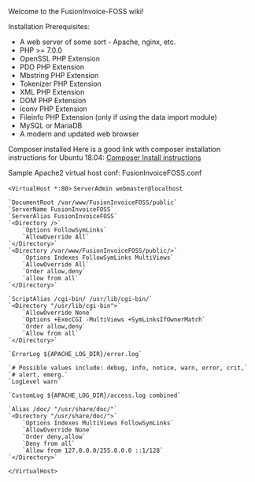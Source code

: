 Welcome to the FusionInvoice-FOSS wiki!

Installation Prerequisites:
* A web server of some sort - Apache, nginx, etc.
* PHP >= 7.0.0
* OpenSSL PHP Extension
* PDO PHP Extension
* Mbstring PHP Extension
* Tokenizer PHP Extension
* XML PHP Extension
* DOM PHP Extension
* iconv PHP Extension
* Fileinfo PHP Extension (only if using the data import module)
* MySQL or MariaDB
* A modern and updated web browser

Composer installed
Here is a good link with composer installation instructions for Ubuntu 18.04:
[Composer Install instructions](https://www.digitalocean.com/community/tutorials/how-to-install-and-use-composer-on-ubuntu-18-04)

Sample Apache2 virtual host conf:
FusionInvoiceFOSS.conf

`<VirtualHost *:80>`
	`ServerAdmin webmaster@localhost`

	`DocumentRoot /var/www/FusionInvoiceFOSS/public`
	`ServerName FusionInvoiceFOSS`
	`ServerAlias FusionInvoiceFOSS`
	`<Directory />`
		`Options FollowSymLinks`
		`AllowOverride All`
	`</Directory>`
	`<Directory /var/www/FusionInvoiceFOSS/public/>`
		`Options Indexes FollowSymLinks MultiViews`
		`AllowOverride All`
		`Order allow,deny`
		`allow from all`
	`</Directory>`

	`ScriptAlias /cgi-bin/ /usr/lib/cgi-bin/`
	`<Directory "/usr/lib/cgi-bin">`
		`AllowOverride None`
		`Options +ExecCGI -MultiViews +SymLinksIfOwnerMatch`
		`Order allow,deny`
		`Allow from all`
	`</Directory>`

	`ErrorLog ${APACHE_LOG_DIR}/error.log`

	`# Possible values include: debug, info, notice, warn, error, crit,`
	`# alert, emerg.`
	`LogLevel warn`

	`CustomLog ${APACHE_LOG_DIR}/access.log combined`

    `Alias /doc/ "/usr/share/doc/"`
    `<Directory "/usr/share/doc/">`
        `Options Indexes MultiViews FollowSymLinks`
        `AllowOverride None`
        `Order deny,allow`
        `Deny from all`
        `Allow from 127.0.0.0/255.0.0.0 ::1/128`
    `</Directory>`


`</VirtualHost>`

